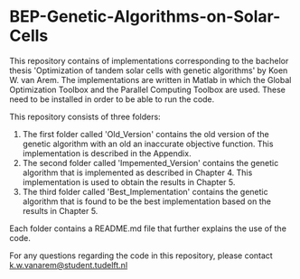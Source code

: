 # BEP-Genetic-Algorithms-on-Solar-Cells

This repository contains of implementations corresponding to the bachelor thesis 'Optimization of tandem solar cells with genetic algorithms' by Koen W. van Arem.
The implementations are written in Matlab in which the Global Optimization Toolbox and the Parallel Computing Toolbox are used. These need to be installed in order to be able to run the code.

This repository consists of three folders:
  1. The first folder called 'Old_Version' contains the old version of the genetic algorithm with an old an inaccurate objective function. This implementation is  described in the Appendix.
  2. The second folder called 'Impemented_Version' contains the genetic algorithm that is implemented as described in Chapter 4. This implementation is used to obtain the results in Chapter 5.
  3. The third folder called 'Best_Implementation' contains the genetic algorithm that is found to be the best implementation based on the results in Chapter 5. 

Each folder contains a README.md file that further explains the use of the code.

For any questions regarding the code in this repository, please contact k.w.vanarem@student.tudelft.nl

